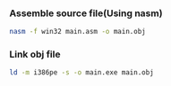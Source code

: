 ### Assemble source file(Using nasm)
```bash
nasm -f win32 main.asm -o main.obj
```

### Link obj file
```bash
ld -m i386pe -s -o main.exe main.obj
```
